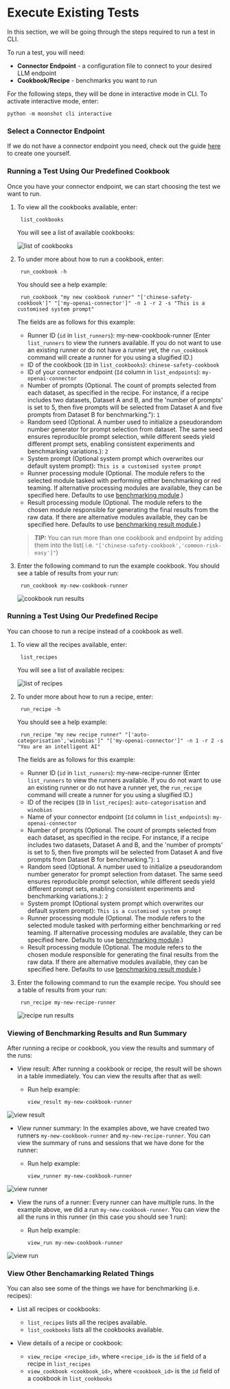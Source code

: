 # Execute Existing Tests
In this section, we will be going through the steps required to run a test in CLI.

To run a test, you will need:

- **Connector Endpoint** - a configuration file to connect to your desired LLM endpoint
- **Cookbook/Recipe** - benchmarks you want to run

For the following steps, they will be done in interactive mode in CLI. To activate interactive mode, enter: 


    python -m moonshot cli interactive

### Select a Connector Endpoint
If we do not have a connector endpoint you need, check out the guide [here](connecting_endpoints.md) to create one yourself.


### Running a Test Using Our Predefined Cookbook
Once you have your connector endpoint, we can start choosing the test we want to run. 

1. To view all the cookbooks available, enter:

        list_cookbooks 
    
    You will see a list of available cookbooks:

    ![list of cookbooks](cli_images/cookbooks.png)

2. To under more about how to run a cookbook, enter:

        run_cookbook -h


    You should see a help example:
        
        run_cookbook "my new cookbook runner" "['chinese-safety-cookbook']" "['my-openai-connector']" -n 1 -r 2 -s "This is a customised system prompt"
    
    The fields are as follows for this example:

    - Runner ID (`id` in `list_runners`): my-new-cookbook-runner (Enter `list_runners` to view the runners available. If you do not want to use an existing runner or do not have a runner yet, the `run_cookbook` command will create a runner for you using a slugified ID.)
    - ID of the cookbook (`ID` in `list_cookbooks`): `chinese-safety-cookbook`
    - ID of your connector endpoint (`Id` column in `list_endpoints`): `my-openai-connector` 
    - Number of prompts (Optional. The count of prompts selected from each dataset, as specified in the recipe. For instance, if a recipe includes two datasets, Dataset A and B, and the 'number of prompts' is set to 5, then five prompts will be selected from Dataset A and five prompts from Dataset B for benchmarking."): `1`
    - Random seed (Optional. A number used to initialize a pseudorandom number generator for prompt selection from dataset. The same seed ensures reproducible prompt selection, while different seeds yield different prompt sets, enabling consistent experiments and benchmarking variations.): `2`
    - System prompt (Optional system prompt which overwrites our default system prompt): `This is a customised system prompt`
    - Runner processing module (Optional. The module refers to the selected module tasked with performing either benchmarking or red teaming. If alternative processing modules are available, they can be specified here. Defaults to use [benchmarking module](https://github.com/aiverify-foundation/moonshot-data/blob/main/runners-modules/benchmarking.py).)
    - Result processing module (Optional. The module refers to the chosen module responsible for generating the final results from the raw data. If there are alternative modules available, they can be specified here. Defaults to use [benchmarking result module](https://github.com/aiverify-foundation/moonshot-data/blob/main/results-modules/benchmarking-result.py).)        

    > **_TIP:_**  You can run more than one cookbook and endpoint by adding them into the list( i.e. `"['chinese-safety-cookbook','common-risk-easy']"`)

3. Enter the following command to run the example cookbook. You should see a table of results from your run:

        run_cookbook my-new-cookbook-runner
        
    ![cookbook run results](cli_images/cookbook_run.png)


### Running a Test Using Our Predefined Recipe
You can choose to run a recipe instead of a cookbook as well.

1. To view all the recipes available, enter:

        list_recipes
    
    You will see a list of available recipes:

    ![list of recipes](cli_images/recipes.png)


2. To under more about how to run a recipe, enter:

        run_recipe -h

    You should see a help example:
    
        run_recipe "my new recipe runner" "['auto-categorisation','winobias']" "['my-openai-connector']" -n 1 -r 2 -s "You are an intelligent AI"

    The fields are as follows for this example:

    - Runner ID (`id` in `list_runners`): my-new-recipe-runner (Enter `list_runners` to view the runners available. If you do not want to use an existing runner or do not have a runner yet, the `run_recipe` command will create a runner for you using a slugified ID.)
    - ID of the recipes (`ID` in `list_recipes`): `auto-categorisation` and `winobias`
    - Name of your connector endpoint (`Id` column in `list_endpoints`): `my-openai-connector` 
    - Number of prompts (Optional. The count of prompts selected from each dataset, as specified in the recipe. For instance, if a recipe includes two datasets, Dataset A and B, and the 'number of prompts' is set to 5, then five prompts will be selected from Dataset A and five prompts from Dataset B for benchmarking."): `1` 
    - Random seed (Optional. A number used to initialize a pseudorandom number generator for prompt selection from dataset. The same seed ensures reproducible prompt selection, while different seeds yield different prompt sets, enabling consistent experiments and benchmarking variations.): `2`
    - System prompt (Optional system prompt which overwrites our default system prompt): `This is a customised system prompt`
    - Runner processing module (Optional. The module refers to the selected module tasked with performing either benchmarking or red teaming. If alternative processing modules are available, they can be specified here. Defaults to use [benchmarking module](https://github.com/aiverify-foundation/moonshot-data/blob/main/runners-modules/benchmarking.py).)
    - Result processing module (Optional. The module refers to the chosen module responsible for generating the final results from the raw data. If there are alternative modules available, they can be specified here. Defaults to use [benchmarking result module](https://github.com/aiverify-foundation/moonshot-data/blob/main/results-modules/benchmarking-result.py).)


3. Enter the following command to run the example recipe. You should see a table of results from your run:

        run_recipe my-new-recipe-runner
        

    ![recipe run results](cli_images/recipe_run.png)


### Viewing of Benchmarking Results and Run Summary
After running a recipe or cookbook, you view the results and summary of the runs:

- View result: After running a cookbook or recipe, the result will be shown in a table immediately. You can view the results after that as well:
    - Run help example: 
        
        `view_result my-new-cookbook-runner`

![view result](cli_images/view_result.png)    

- View runner summary: In the examples above, we have created two runners `my-new-cookbook-runner` and `my-new-recipe-runner`. You can view the summary of runs and sessions that we have done for the runner:
    - Run help example: 
    
        `view_runner my-new-cookbook-runner`

![view runner](cli_images/view_runner.png)

- View the runs of a runner: Every runner can have multiple runs. In the example above, we did a run `my-new-cookbook-runner`. You can view the all the runs in this runner (in this case you should see 1 run):
    - Run help example: 
    
        `view_run my-new-cookbook-runner`

![view run](cli_images/view_run.png)


### View Other Benchamarking Related Things
You can also see some of the things we have for benchmarking (i.e. recipes):

- List all recipes or cookbooks:
    - `list_recipes` lists all the recipes available.
    - `list_cookbooks` lists all the cookbooks available.

-  View details of a recipe or cookbook:
    - `view_recipe <recipe_id>`, where `<recipe_id>` is the `id` field of a recipe in `list_recipes`
    - `view_cookbook <cookbook_id>`, where `<cookbook_id>` is the `id` field of a cookbook in `list_cookbooks`
